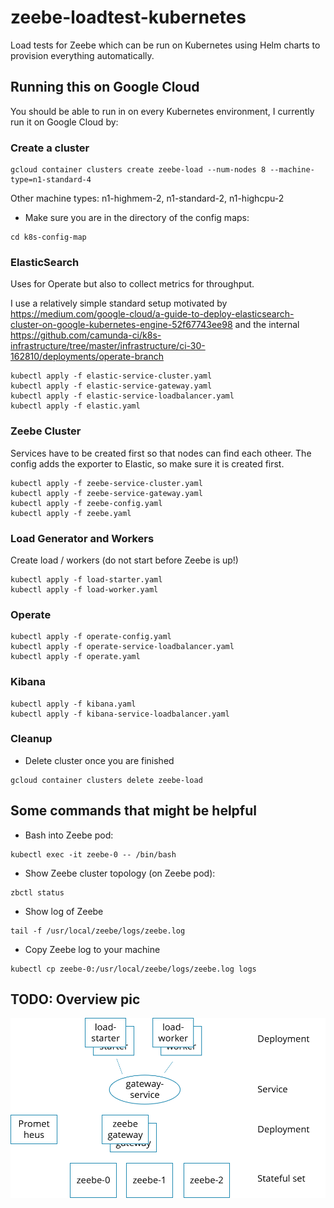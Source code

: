 # zeebe-loadtest-kubernetes
Load tests for Zeebe which can be run on Kubernetes using Helm charts to provision everything automatically.

## Running this on Google Cloud

You should be able to run in on every Kubernetes environment, I currently run it on Google Cloud by:

### Create a cluster

```
gcloud container clusters create zeebe-load --num-nodes 8 --machine-type=n1-standard-4
```

Other machine types: n1-highmem-2, n1-standard-2, n1-highcpu-2

* Make sure you are in the directory of the config maps:

```
cd k8s-config-map
```

### ElasticSearch

Uses for Operate but also to collect metrics for throughput.

I use a relatively simple standard setup motivated by https://medium.com/google-cloud/a-guide-to-deploy-elasticsearch-cluster-on-google-kubernetes-engine-52f67743ee98 and the internal https://github.com/camunda-ci/k8s-infrastructure/tree/master/infrastructure/ci-30-162810/deployments/operate-branch

```
kubectl apply -f elastic-service-cluster.yaml
kubectl apply -f elastic-service-gateway.yaml
kubectl apply -f elastic-service-loadbalancer.yaml
kubectl apply -f elastic.yaml
```

### Zeebe Cluster

Services have to be created first so that nodes can find each otheer. The config adds the exporter to Elastic, so make sure it is created first.

```
kubectl apply -f zeebe-service-cluster.yaml
kubectl apply -f zeebe-service-gateway.yaml
kubectl apply -f zeebe-config.yaml
kubectl apply -f zeebe.yaml
```

### Load Generator and Workers

Create load / workers (do not start before Zeebe is up!)

```
kubectl apply -f load-starter.yaml
kubectl apply -f load-worker.yaml
```

### Operate

```
kubectl apply -f operate-config.yaml
kubectl apply -f operate-service-loadbalancer.yaml
kubectl apply -f operate.yaml
```

### Kibana

```
kubectl apply -f kibana.yaml
kubectl apply -f kibana-service-loadbalancer.yaml
```

### Cleanup

* Delete cluster once you are finished

```
gcloud container clusters delete zeebe-load
```

## Some commands that might be helpful

* Bash into Zeebe pod:

```
kubectl exec -it zeebe-0 -- /bin/bash
```

* Show Zeebe cluster topology (on Zeebe pod):
```
zbctl status
```

* Show log of Zeebe
```
tail -f /usr/local/zeebe/logs/zeebe.log
```

* Copy Zeebe log to your machine
```
kubectl cp zeebe-0:/usr/local/zeebe/logs/zeebe.log logs
```

## TODO: Overview pic

![Load Test Setup](setup.png)
